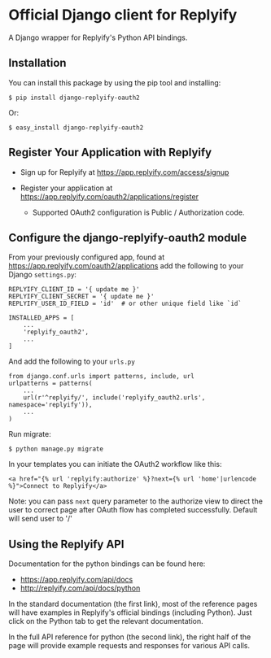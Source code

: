 Official Django client for Replyify
=====================================

A Django wrapper for Replyify's Python API bindings.


Installation
------------

You can install this package by using the pip tool and installing:

    $ pip install django-replyify-oauth2
    
Or:

    $ easy_install django-replyify-oauth2
    

Register Your Application with Replyify
----------------------------------------

* Sign up for Replyify at https://app.replyify.com/access/signup

* Register your application at https://app.replyify.com/oauth2/applications/register
    * Supported OAuth2 configuration is Public / Authorization code.

Configure the django-replyify-oauth2 module
-------------------------------------------

From your previously configured app, found at https://app.replyify.com/oauth2/applications add the following to your Django `settings.py`:
	
	REPLYIFY_CLIENT_ID = '{ update me }'
	REPLYIFY_CLIENT_SECRET = '{ update me }'
	REPLYIFY_USER_ID_FIELD = 'id'  # or other unique field like `id`

	INSTALLED_APPS = [
		...
		'replyify_oauth2',
		...
	]

And add the following to your `urls.py`

	from django.conf.urls import patterns, include, url
	urlpatterns = patterns(
    	...
    	url(r'^replyify/', include('replyify_oauth2.urls', namespace='replyify')),
    	...
    )

Run migrate:

	$ python manage.py migrate


In your templates you can initiate the OAuth2 workflow like this:

	<a href="{% url 'replyify:authorize' %}?next={% url 'home'|urlencode %}">Connect to Replyify</a>

Note: you can pass `next` query parameter to the authorize view to direct the user to correct page after OAuth flow has completed successfully.  Default will send user to '/'



Using the Replyify API
----------------------

Documentation for the python bindings can be found here:

- https://app.replyify.com/api/docs
- http://replyify.com/api/docs/python

In the standard documentation (the first link), most of the reference pages will have examples in Replyify's 
official bindings (including Python). Just click on the Python tab to get the relevant documentation.

In the full API reference for python (the second link), the right half of the page will provide example 
requests and responses for various API calls.
